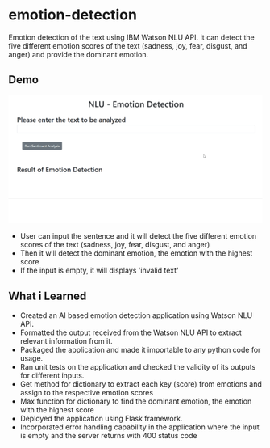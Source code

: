 # emotion-detection
Emotion detection of the text using IBM Watson NLU API. It can detect the five different emotion scores of the text (sadness, joy, fear, disgust, and anger) and provide the dominant emotion.

## Demo

![](demo.gif)

- User can input the sentence and it will detect the five different emotion scores of the text (sadness, joy, fear, disgust, and anger)
- Then it will detect the dominant emotion, the emotion with the highest score
- If the input is empty, it will displays 'invalid text'

## What i Learned
- Created an AI based emotion detection application using Watson NLU API.
- Formatted the output received from the Watson NLU API to extract relevant information from it.
- Packaged the application and made it importable to any python code for usage.
- Ran unit tests on the application and checked the validity of its outputs for different inputs.
- Get method for dictionary to extract each key (score) from emotions and assign to the respective emotion scores
- Max function for dictionary to find the dominant emotion, the emotion with the highest score
- Deployed the application using Flask framework.
- Incorporated error handling capability in the application where the input is empty and the server returns with 400 status code
